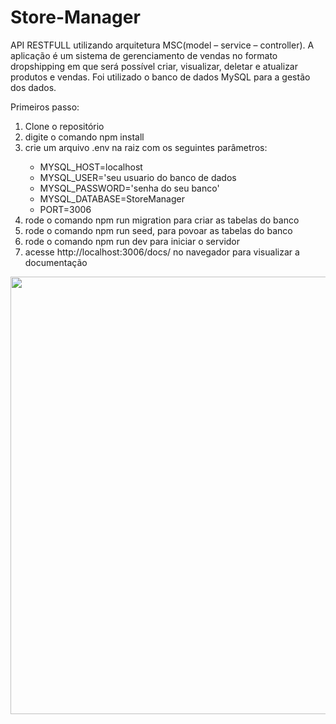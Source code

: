 # Store-Manager
API RESTFULL utilizando arquitetura MSC(model – service – controller). A aplicação é um sistema de gerenciamento de vendas no formato dropshipping em que será possível criar, visualizar, deletar e atualizar produtos e vendas. Foi utilizado o banco de dados MySQL para a gestão dos dados.

Primeiros passo:
<ol>
  <li>Clone o repositório</li>
  <li>digite o comando npm install</li>
  <li>crie um arquivo .env na raiz com os seguintes parâmetros:</li>
    <ul>
      <li>MYSQL_HOST=localhost</li>
      <li>MYSQL_USER='seu usuario do banco de dados</li>
      <li>MYSQL_PASSWORD='senha do seu banco'</li>
      <li>MYSQL_DATABASE=StoreManager</li>
      <li>PORT=3006</li>
    </ul>
  <li>rode o comando npm run migration para criar as tabelas do banco</li>
  <li>rode o comando npm run seed, para povoar as tabelas do banco</li>
  <li>rode o comando npm run dev para iniciar o servidor</li>
  <li>acesse http://localhost:3006/docs/ no navegador para visualizar a documentação</li>
</ol>
<div align="center">
  <img src="https://user-images.githubusercontent.com/88631168/188172629-7fb26682-3c16-4511-b53c-784522125712.png" width="700px" />
</div>


